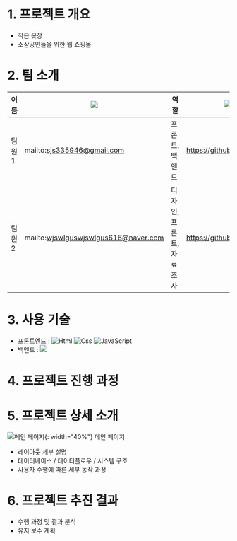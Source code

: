 # 1. 프로젝트 개요

- 작은 옷장
- 소상공인들을 위한 웹 쇼핑몰

# 2. 팀 소개

| 이름 | <img src="https://img.shields.io/badge/Mail-EA4335?style=flat-square&logo=Gmail&logoColor=black"/> | 역할 | <img alt="GitHub" src ="https://img.shields.io/badge/GitHub-181717.svg?&style=for-the-badge&logo=GitHub&logoColor=white"/> |
| --- | --- | --- | --- |
| 팀원 1 | mailto:sjs335946@gmail.com | 프론트, 백엔드 | https://github.com/Ellui052 |
| 팀원 2 | mailto:wjswlguswjswlgus616@naver.com | 디자인, 프론트, 자료조사 | https://github.com/jihyeon0616 |

# 3. 사용 기술
- 프론트엔드 : <img alt="Html" src ="https://img.shields.io/badge/HTML5-E34F26.svg?&style=for-the-badge&logo=HTML5&logoColor=white"/> <img alt="Css" src ="https://img.shields.io/badge/CSS3-1572B6.svg?&style=for-the-badge&logo=CSS3&logoColor=white"/> <img alt="JavaScript" src ="https://img.shields.io/badge/JavaScriipt-F7DF1E.svg?&style=for-the-badge&logo=JavaScript&logoColor=black"/>
- 백엔드 :   <img src="https://img.shields.io/badge/Spring%20Boot-6DB33F?style=flat-square&logo=Spring%20Boot&logoColor=black"/>

# 4. 프로젝트 진행 과정

# 5. 프로젝트 상세 소개
![메인 페이지](https://user-images.githubusercontent.com/89927726/250426015-a424fa9a-149e-42c4-9b77-ecb2fab7c36f.jpg){: width="40%"}
메인 페이지

- 레이아웃 세부 설명
- 데이터베이스 / 데이터플로우 / 시스템 구조
- 사용자 수행에 따른 세부 동작 과정

# 6. 프로젝트 추진 결과

- 수행 과정 및 결과 분석
- 유지 보수 계획

